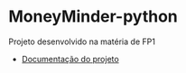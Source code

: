 # MoneyMinder-python

Projeto desenvolvido na matéria de FP1
- [Documentação do projeto](https://docs.google.com/document/d/1G2xUWlM8pjRi222hq45Kc8Xv5jCjlurJUPkb17q65Qc/edit)

